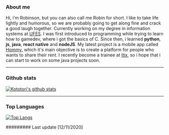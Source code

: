 ### About me
Hi, i'm Robinson, but you can also call me Robin for short. I like to take life lightly and humorous, so we are probably going to get along fine and crack a good laugh together.
  Currently working on my degree in information systems at [UFES](https://www.ufes.br). I was first introduced to programming while trying to learn how to gamedev, where i got the basics of C. Since then, i learned **python**, **js**, **java**, **react native** and **nodeJS**. My latest project is a mobile app called [Hommy](https://play.google.com/store/apps/details?id=br.com.ufes.hommy&hl=pt&gl=US), which it's main objective is to create a platform for people who wants to share their rent. I recently become a trainee at [Itix](https://www.itixti.com.br), so i hope that i can start to work on some java projects soon. 

---

### Github stats
[![Kototori's github stats](https://github-readme-stats.vercel.app/api?username=Kototori&show_icons=false&theme=dark)](https://github.com/Kototori/github-readme-stats)

---

### Top Languages 
[![Top Langs](https://github-readme-stats.vercel.app/api/top-langs/?username=kototori&theme=dark)](https://github.com/kototori/github-readme-stats)

######### Last update [12/11/2020]
